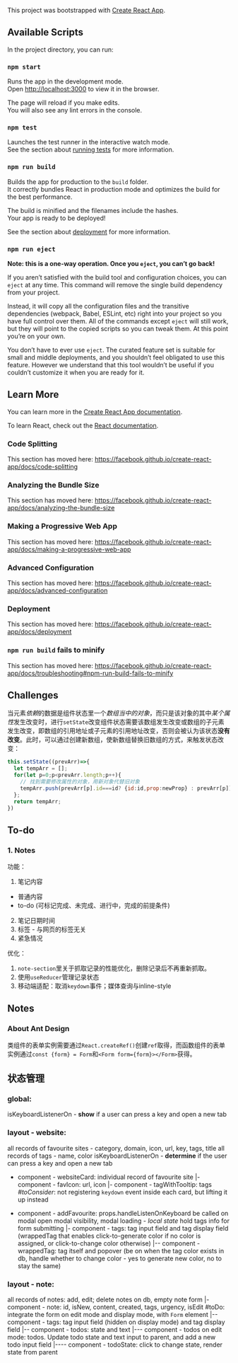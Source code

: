 This project was bootstrapped with [Create React App](https://github.com/facebook/create-react-app).

## Available Scripts

In the project directory, you can run:

### `npm start`

Runs the app in the development mode.<br />
Open [http://localhost:3000](http://localhost:3000) to view it in the browser.

The page will reload if you make edits.<br />
You will also see any lint errors in the console.

### `npm test`

Launches the test runner in the interactive watch mode.<br />
See the section about [running tests](https://facebook.github.io/create-react-app/docs/running-tests) for more information.

### `npm run build`

Builds the app for production to the `build` folder.<br />
It correctly bundles React in production mode and optimizes the build for the best performance.

The build is minified and the filenames include the hashes.<br />
Your app is ready to be deployed!

See the section about [deployment](https://facebook.github.io/create-react-app/docs/deployment) for more information.

### `npm run eject`

**Note: this is a one-way operation. Once you `eject`, you can’t go back!**

If you aren’t satisfied with the build tool and configuration choices, you can `eject` at any time. This command will remove the single build dependency from your project.

Instead, it will copy all the configuration files and the transitive dependencies (webpack, Babel, ESLint, etc) right into your project so you have full control over them. All of the commands except `eject` will still work, but they will point to the copied scripts so you can tweak them. At this point you’re on your own.

You don’t have to ever use `eject`. The curated feature set is suitable for small and middle deployments, and you shouldn’t feel obligated to use this feature. However we understand that this tool wouldn’t be useful if you couldn’t customize it when you are ready for it.

## Learn More

You can learn more in the [Create React App documentation](https://facebook.github.io/create-react-app/docs/getting-started).

To learn React, check out the [React documentation](https://reactjs.org/).

### Code Splitting

This section has moved here: https://facebook.github.io/create-react-app/docs/code-splitting

### Analyzing the Bundle Size

This section has moved here: https://facebook.github.io/create-react-app/docs/analyzing-the-bundle-size

### Making a Progressive Web App

This section has moved here: https://facebook.github.io/create-react-app/docs/making-a-progressive-web-app

### Advanced Configuration

This section has moved here: https://facebook.github.io/create-react-app/docs/advanced-configuration

### Deployment

This section has moved here: https://facebook.github.io/create-react-app/docs/deployment

### `npm run build` fails to minify

This section has moved here: https://facebook.github.io/create-react-app/docs/troubleshooting#npm-run-build-fails-to-minify

## Challenges
当元素*依赖*的数据是组件状态里一个*数组当中的对象*，而只是该对象的其中*某个属性*发生改变时，进行`setState`改变组件状态需要该数组发生改变或数组的子元素发生改变，即数组的引用地址或子元素的引用地址改变，否则会被认为该状态**没有改变**。此时，可以通过创建新数组，使新数组替换旧数组的方式，来触发状态改变：
```js
this.setState((prevArr)=>{
  let tempArr = []; 
  for(let p=0;p<prevArr.length;p++){
    // 找到需要修改属性的对象，用新对象代替旧对象
    tempArr.push(prevArr[p].id===id? {id:id,prop:newProp} : prevArr[p]);
  };
  return tempArr;
})
```

## To-do
### 1. Notes
功能：
1. 笔记内容
+ 普通内容
+ to-do (可标记完成、未完成、进行中，完成的前提条件)
2. 笔记日期时间
3. 标签 - 与网页的标签无关
4. 紧急情况

优化：
1. `note-section`里关于抓取记录的性能优化，删除记录后不再重新抓取。
2. 使用`useReducer`管理记录状态
3. 移动端适配：取消`keydown`事件；媒体查询与inline-style

## Notes
### About Ant Design
类组件的表单实例需要通过`React.createRef()`创建`ref`取得，而函数组件的表单实例通过`const {form} = Form`和`<Form form={form}></Form>`获得。

## 状态管理
### global:
isKeyboardListenerOn - **show** if a user can press a key and open a new tab

### layout - website:
all records of favourite sites - category, domain, icon, url, key, tags, title
all records of tags - name, color 
isKeyboardListenerOn - **determine** if the user can press a key and open a new tab

+ component - websiteCard:
individual record of favourite site
|- component - favIcon: url, icon
|- component - tagWithTooltip: tags
*#toConsider*: not registering `keydown` event inside each card, but lifting it up instead

+ component - addFavourite:
props.handleListenOnKeyboard be called on modal open
modal visibility, modal loading - *local state*
hold tags info for form submitting 
|- component - tags: tag input field and tag display field (wrappedTag that enables click-to-generate color if no color is assigned, or click-to-change color otherwise)
|-- component - wrappedTag: tag itself and popover (be on when the tag color exists in db, handle whether to change color - yes to generate new color, no to stay the same)

### layout - note:
all records of notes: add, edit; delete
notes on db, empty note form
|- component - note: id, isNew, content, created, tags, urgency, isEdit
#toDo: integrate the form on edit mode and display mode, with `Form` element
|-- component - tags: tag input field (hidden on display mode) and tag display field
|-- component - todos: state and text
|--- component - todos on edit mode: todos. Update todo state and text input to parent, and add a new todo input field
|---- component - todoState: click to change state, render state from parent